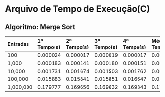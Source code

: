 # Arquivo de Tempo de Execução(C)
## Algoritmo: Merge Sort
| Entradas | 1º Tempo(s) | 2º Tempo(s) | 3º Tempo(s) | 4º Tempo(s) | Média de Tempo |
|:---------|:------------|:------------|:------------|:------------|:---------------|
| 100 | 0.000024 | 0.000017 | 0.000019 | 0.000017 | 0.00001925 |
| 1,000 | 0.000183 | 0.000141 | 0.000180 | 0.000151 | 0.00016375 |
| 10,000 | 0.001731 | 0.001674 | 0.001503 | 0.001762 | 0.0016675 |
| 100,000 | 0.015883 | 0.015841 | 0.015851 | 0.016647 | 0.0160555 |
| 1,000,000 | 0.179777 | 0.169656 | 0.169632 | 0.169343 | 0.172102 |
